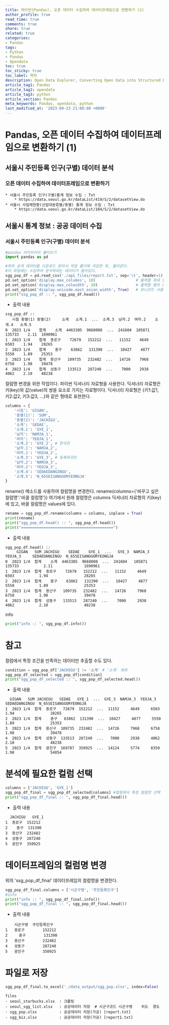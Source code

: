 ```yaml
---
title: 파이썬(Pandas), 오픈 데이터 수집하여 데이터프레임으로 변환하기 (1)
author_profile: true
read_time: true
comments: true
share: true
related: true
categories:
- Pandas
tags:
- Python
- Pandas
- Opendata
toc: true
toc_sticky: true
toc_label: 목차
description: Open Data Explorer, Converting Open Data into Structured DataFrames using Python and Pandas (1)
article_tag1: Pandas
article_tag2: opendata  
article_tag3: python
article_section: Pandas
meta_keywords: Pandas, opendata, python
last_modified_at: '2023-09-23 21:00:00 +0800'
---
```


# Pandas, 오픈 데이터 수집하여 데이터프레임으로 변환하기 (1)
## 서울시 주민등록 인구(구별) 데이터 분석

### 오픈 데이터 수집하여 데이터프레임으로 변환하기
```
* 서울시 주민등록 인구(구별)통계 정보 수집 : Txt
    * https://data.seoul.go.kr/dataList/419/S/2/datasetView.do
* 서울시 사업체현황(산업대분류별/동별) 통계 정보 수집 : Txt
    * https://data.seoul.go.kr/dataList/104/S/2/datasetView.do
```

## 서울시 통계 정보 : 공공 데이터 수집
### 서울시 주민등록 인구(구별) 데이터 분석

```py
#pandas 라이브러리 불러오기
import pandas as pd

#위의 공개 데이터를 다운로드 받아서 작업 폴더에 저장한 후, 불러온다.
#이 파일에는 수집하여 분석하려는 데이터가 들어있다.
sgg_pop_df = pd.read_csv('./api_files/report.txt', sep='\t', header=1)
pd.set_option('display.max_columns', 10)                  # 출력할 최대 열의 개수
pd.set_option('display.max_colwidth', 20)                 # 출력할 열의 너비
pd.set_option('display.unicode.east_asian_width', True)   # 유니코드 사용 너비 조정
print("ssg_pop_df :: ", sgg_pop_df.head())
```

- 출력 내용
```
ssg_pop_df ::   
   시점 동별(1) 동별(2)     소계   소계.1  ...  소계.3  남자.2  여자.2    소계.4   소계.5 
0  2023 1/4    합계    소계  4463385  9668008  ...  241604  105871  135733    2.11  1690961
1  2023 1/4    합계  종로구    72679   152212  ...   11152    4649    6503    1.94    28265
2  2023 1/4    합계    중구    63862   131390  ...   10427    4877    5550    1.89    25353
3  2023 1/4    합계  용산구   109735   232482  ...   14726    7968    6758    1.98    39478
4  2023 1/4    합계  성동구   133513   287240  ...    7000    2938    4062    2.10    48238
```

컬럼명 변경을 위한 작업이다. 파이썬 딕셔너리 자료형을 사용한다.
딕셔너리 자료형은 키(key)와 값(value)의 쌍을 요소로 가지는 자료형이다.
딕셔너리 자료형은 {키1:값1, 키2:값2, 키3:값3, ...}와 같은 형태로 표현한다.

```py
columns = {
    '시점': 'GIGAN',
    '동별(1)': 'SUM',
    '동별(2)': 'JACHIGU',
    '소계': 'SEDAE',
    '소계.1': 'GYE_1',
    '남자': 'NAMJA_1',
    '여자': 'YEOJA_1',
    '소계.2': 'GYE_2', # 한국인
    '남자.1': 'NAMJA_2',
    '여자.1': 'YEOJA_2',
    '소계.3': 'GYE_3', # 등록외국인
    '남자.2': 'NAMJA_3',
    '여자.2': 'YEOJA_3',
    '소계.4': 'SEDAEDANGINGU',
    '소계.5': 'N_65SEISANGGORYEONGJA'
}
```

rename() 메소드를 사용하여 컬럼명을 변경한다.
rename(columns={'바꾸고 싶은 컬럼명':'바꿀 컬럼명'})
여기에서 원래 컬럼명은 columns 딕셔너리 자료형의 키(key)에 있고, 바꿀 컬럼명은 values에 있다.

```py
rename = sgg_pop_df.rename(columns = columns, inplace = True)
print(rename)
print("sgg_pop_df.head() :: ", sgg_pop_df.head())
print("=========================================")
```

- 출력 내용
```
sgg_pop_df.head() :: 
     GIGAN   SUM JACHIGU    SEDAE    GYE_1  ...   GYE_3  NAMJA_3  YEOJA_3     SEDAEDANGINGU  N_65SEISANGGORYEONGJA
0  2023 1/4  합계    소계  4463385  9668008  ...  241604   105871   135733           2.11              1690961
1  2023 1/4  합계  종로구    72679   152212  ...   11152     4649     6503           1.94                28265
2  2023 1/4  합계    중구    63862   131390  ...   10427     4877     5550           1.89                25353
3  2023 1/4  합계  용산구   109735   232482  ...   14726     7968     6758           1.98                39478
4  2023 1/4  합계  성동구   133513   287240  ...    7000     2938     4062           2.10                48238
```

info
```py
print("info :: ", sgg_pop_df.info())
```

# 참고
컬럼에서 특정 조건을 만족하는 데이터만 추출할 수도 있다.

```py
condition = sgg_pop_df['JACHIGU'] != '소계' # '소계' 제외
sgg_pop_df_selected = sgg_pop_df[condition]
print("sgg_pop_df_selected :: ", sgg_pop_df_selected.head())
```

- 출력 내용
```
  GIGAN   SUM JACHIGU   SEDAE   GYE_1  ...  GYE_3  NAMJA_3  YEOJA_3     SEDAEDANGINGU  N_65SEISANGGORYEONGJA
1  2023 1/4  합계  종로구   72679  152212  ...  11152     4649     6503     1.94                28265
2  2023 1/4  합계    중구   63862  131390  ...  10427     4877     5550     1.89                25353
3  2023 1/4  합계  용산구  109735  232482  ...  14726     7968     6758     1.98                39478
4  2023 1/4  합계  성동구  133513  287240  ...   7000     2938     4062     2.10                48238
5  2023 1/4  합계  광진구  169787  350925  ...  14124     5774     8350     1.98                54854
```

# 분석에 필요한 컬럼 선택

```py
columns = ['JACHIGU', 'GYE_1']
sgg_pop_df_final = sgg_pop_df_selected[columns] #컬럼에서 특정 컬럼만 선택
print("sgg_pop_df_final :: ", sgg_pop_df_final.head())
```

- 출력 내용
```
  JACHIGU   GYE_1
1  종로구  152212
2    중구  131390
3  용산구  232482
4  성동구  287240
5  광진구  350925
```

# 데이터프레임의 컬럼명 변경
위의 'ssg_pop_df_final' 데이터프레임의 컬럼명을 변경한다.

```py
sgg_pop_df_final.columns = ['시군구명', '주민등록인구']
#info
print("info :: ", sgg_pop_df_final.info())
print("sgg_pop_df_final :: ", sgg_pop_df_final.head())
```

- 출력 내용
```
    시군구명  주민등록인구
1   종로구        152212
2     중구        131390
3   용산구        232482
4   성동구        287240
5   광진구        350925
```

# 파일로 저장
```py
sgg_pop_df_final.to_excel('./data_output/sgg_pop.xlsx', index=False)
```


```
files
- seoul_starbucks.xlsx  : 크롤링
- seoul_sgg_list.xlsx   : 공공데이터 저장  # 시군구코드	시군구명	위도	경도
- sgg_pop.xlsx          : 공공데이터 저장(가공) [report.txt]
- sgg_biz.xlsx          : 공공데이터 저장(가공) [report1.txt]
```